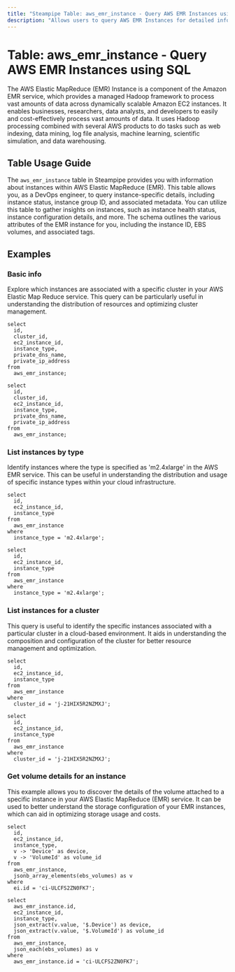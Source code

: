 ```yaml
---
title: "Steampipe Table: aws_emr_instance - Query AWS EMR Instances using SQL"
description: "Allows users to query AWS EMR Instances for detailed information about the status, configuration, and other metadata of each instance."
---
```


# Table: aws_emr_instance - Query AWS EMR Instances using SQL

The AWS Elastic MapReduce (EMR) Instance is a component of the Amazon EMR service, which provides a managed Hadoop framework to process vast amounts of data across dynamically scalable Amazon EC2 instances. It enables businesses, researchers, data analysts, and developers to easily and cost-effectively process vast amounts of data. It uses Hadoop processing combined with several AWS products to do tasks such as web indexing, data mining, log file analysis, machine learning, scientific simulation, and data warehousing.

## Table Usage Guide

The `aws_emr_instance` table in Steampipe provides you with information about instances within AWS Elastic MapReduce (EMR). This table allows you, as a DevOps engineer, to query instance-specific details, including instance status, instance group ID, and associated metadata. You can utilize this table to gather insights on instances, such as instance health status, instance configuration details, and more. The schema outlines the various attributes of the EMR instance for you, including the instance ID, EBS volumes, and associated tags.

## Examples

### Basic info
Explore which instances are associated with a specific cluster in your AWS Elastic Map Reduce service. This query can be particularly useful in understanding the distribution of resources and optimizing cluster management.

```sql+postgres
select
  id,
  cluster_id,
  ec2_instance_id,
  instance_type,
  private_dns_name,
  private_ip_address
from
  aws_emr_instance;
```

```sql+sqlite
select
  id,
  cluster_id,
  ec2_instance_id,
  instance_type,
  private_dns_name,
  private_ip_address
from
  aws_emr_instance;
```

### List instances by type
Identify instances where the type is specified as 'm2.4xlarge' in the AWS EMR service. This can be useful in understanding the distribution and usage of specific instance types within your cloud infrastructure.

```sql+postgres
select
  id,
  ec2_instance_id,
  instance_type
from
  aws_emr_instance
where
  instance_type = 'm2.4xlarge';
```

```sql+sqlite
select
  id,
  ec2_instance_id,
  instance_type
from
  aws_emr_instance
where
  instance_type = 'm2.4xlarge';
```

### List instances for a cluster
This query is useful to identify the specific instances associated with a particular cluster in a cloud-based environment. It aids in understanding the composition and configuration of the cluster for better resource management and optimization.

```sql+postgres
select
  id,
  ec2_instance_id,
  instance_type
from
  aws_emr_instance
where
  cluster_id = 'j-21HIX5R2NZMXJ';
```

```sql+sqlite
select
  id,
  ec2_instance_id,
  instance_type
from
  aws_emr_instance
where
  cluster_id = 'j-21HIX5R2NZMXJ';
```

### Get volume details for an instance
This example allows you to discover the details of the volume attached to a specific instance in your AWS Elastic MapReduce (EMR) service. It can be used to better understand the storage configuration of your EMR instances, which can aid in optimizing storage usage and costs.

```sql+postgres
select
  id,
  ec2_instance_id,
  instance_type,
  v -> 'Device' as device,
  v -> 'VolumeId' as volume_id
from
  aws_emr_instance,
  jsonb_array_elements(ebs_volumes) as v
where
  ei.id = 'ci-ULCFS2ZN0FK7';
```

```sql+sqlite
select
  aws_emr_instance.id,
  ec2_instance_id,
  instance_type,
  json_extract(v.value, '$.Device') as device,
  json_extract(v.value, '$.VolumeId') as volume_id
from
  aws_emr_instance,
  json_each(ebs_volumes) as v
where
  aws_emr_instance.id = 'ci-ULCFS2ZN0FK7';
```